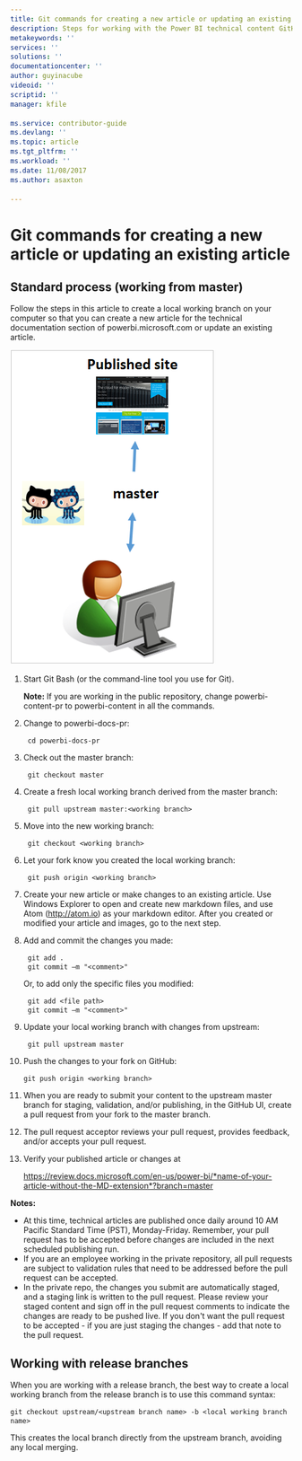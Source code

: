 ```yaml
---
title: Git commands for creating a new article or updating an existing article
description: Steps for working with the Power BI technical content GitHub repositories.
metakeywords: ''
services: ''
solutions: ''
documentationcenter: ''
author: guyinacube
videoid: ''
scriptid: ''
manager: kfile

ms.service: contributor-guide
ms.devlang: ''
ms.topic: article
ms.tgt_pltfrm: ''
ms.workload: ''
ms.date: 11/08/2017
ms.author: asaxton

---
```

# Git commands for creating a new article or updating an existing article
## Standard process (working from master)
Follow the steps in this article to create a local working branch on your computer so that you can create a new article for the technical documentation section of powerbi.microsoft.com or update an existing article.

![](./media/git-commands-for-master/githubcommands1.png)

1. Start Git Bash (or the command-line tool you use for Git).
   
   **Note:** If you are working in the public repository, change powerbi-content-pr to powerbi-content in all the commands.
2. Change to powerbi-docs-pr:
   
        cd powerbi-docs-pr
3. Check out the master branch:
   
        git checkout master
4. Create a fresh local working branch derived from the master branch:
   
        git pull upstream master:<working branch>
5. Move into the new working branch:
   
        git checkout <working branch>
6. Let your fork know you created the local working branch:
   
        git push origin <working branch>
7. Create your new article or make changes to an existing article. Use Windows Explorer to open and create new markdown files, and use Atom (http://atom.io) as your markdown editor. After you created or modified your article and images, go to the next step.
8. Add and commit the changes you made:
   
        git add .
        git commit –m "<comment>"
   
   Or, to add only the specific files you modified:
   
        git add <file path>
        git commit –m "<comment>"
9. Update your local working branch with changes from upstream:
   
        git pull upstream master
10. Push the changes to your fork on GitHub:
    
        git push origin <working branch>
11. When you are ready to submit your content to the upstream master branch for staging, validation, and/or publishing, in the GitHub UI, create a pull request from your fork to the master branch.
12. The pull request acceptor reviews your pull request, provides feedback, and/or accepts your pull request. 
13. Verify your published article or changes at
    
    https://review.docs.microsoft.com/en-us/power-bi/*name-of-your-article-without-the-MD-extension*?branch=master

**Notes:**

* At this time, technical articles are published once daily around 10 AM Pacific Standard Time (PST), Monday-Friday. Remember, your pull request has to be accepted before changes are included in the next scheduled publishing run.
* If you are an employee working in the private repository, all pull requests are subject to validation rules that need to be addressed before the pull request can be accepted. 
* In the private repo, the changes you submit are automatically staged, and a staging link is written to the pull request. Please review your staged content and sign off in the pull request comments to indicate the changes are ready to be pushed live. If you don't want the pull request to be accepted - if you are just staging the changes - add that note to the pull request.

## Working with release branches
When you are working with a release branch, the best way to create a local working branch from the release branch is to use this command syntax:

    git checkout upstream/<upstream branch name> -b <local working branch name>

This creates the local branch directly from the upstream branch, avoiding any local merging.

